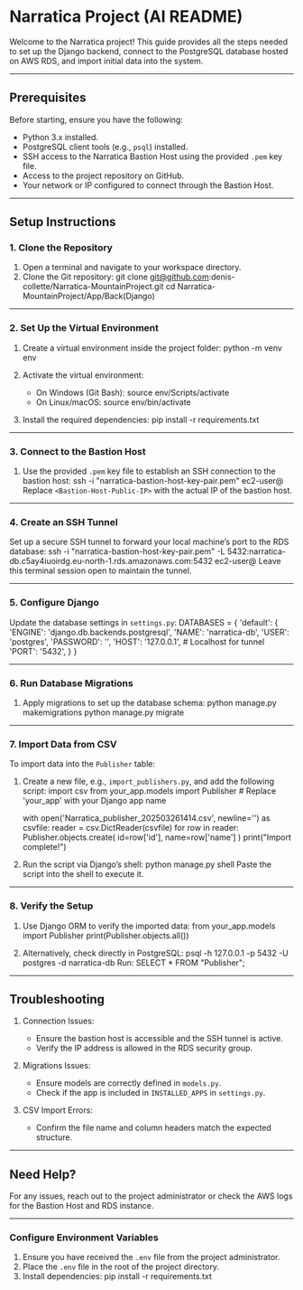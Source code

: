 # Narratica Project (AI README)

Welcome to the Narratica project! This guide provides all the steps needed to set up the Django backend, connect to the PostgreSQL database hosted on AWS RDS, and import initial data into the system.

---

## Prerequisites
Before starting, ensure you have the following:
- Python 3.x installed.
- PostgreSQL client tools (e.g., `psql`) installed.
- SSH access to the Narratica Bastion Host using the provided `.pem` key file.
- Access to the project repository on GitHub.
- Your network or IP configured to connect through the Bastion Host.

---

## Setup Instructions

### 1. Clone the Repository
1. Open a terminal and navigate to your workspace directory.
2. Clone the Git repository:
   git clone git@github.com:denis-collette/Narratica-MountainProject.git
   cd Narratica-MountainProject/App/Back(Django)

---

### 2. Set Up the Virtual Environment
1. Create a virtual environment inside the project folder:
   python -m venv env
2. Activate the virtual environment:
   - On Windows (Git Bash):
     source env/Scripts/activate
   - On Linux/macOS:
     source env/bin/activate

3. Install the required dependencies:
   pip install -r requirements.txt

---

### 3. Connect to the Bastion Host
1. Use the provided `.pem` key file to establish an SSH connection to the bastion host:
   ssh -i "narratica-bastion-host-key-pair.pem" ec2-user@<Bastion-Host-Public-IP>
   Replace `<Bastion-Host-Public-IP>` with the actual IP of the bastion host.

---

### 4. Create an SSH Tunnel
Set up a secure SSH tunnel to forward your local machine’s port to the RDS database:
ssh -i "narratica-bastion-host-key-pair.pem" -L 5432:narratica-db.c5ay4iuoirdg.eu-north-1.rds.amazonaws.com:5432 ec2-user@<Bastion-Host-Public-IP>
Leave this terminal session open to maintain the tunnel.

---

### 5. Configure Django
Update the database settings in `settings.py`:
DATABASES = {
    'default': {
        'ENGINE': 'django.db.backends.postgresql',
        'NAME': 'narratica-db',
        'USER': 'postgres',
        'PASSWORD': '<your-password>',
        'HOST': '127.0.0.1',  # Localhost for tunnel
        'PORT': '5432',
    }
}

---

### 6. Run Database Migrations
1. Apply migrations to set up the database schema:
   python manage.py makemigrations
   python manage.py migrate

---

### 7. Import Data from CSV
To import data into the `Publisher` table:
1. Create a new file, e.g., `import_publishers.py`, and add the following script:
   import csv
   from your_app.models import Publisher  # Replace 'your_app' with your Django app name

   with open('Narratica_publisher_202503261414.csv', newline='') as csvfile:
       reader = csv.DictReader(csvfile)
       for row in reader:
           Publisher.objects.create(
               id=row['id'],
               name=row['name']
           )
   print("Import complete!")

2. Run the script via Django’s shell:
   python manage.py shell
   Paste the script into the shell to execute it.

---

### 8. Verify the Setup
1. Use Django ORM to verify the imported data:
   from your_app.models import Publisher
   print(Publisher.objects.all())

2. Alternatively, check directly in PostgreSQL:
   psql -h 127.0.0.1 -p 5432 -U postgres -d narratica-db
   Run:
   SELECT * FROM "Publisher";

---

## Troubleshooting
1. Connection Issues:
   - Ensure the bastion host is accessible and the SSH tunnel is active.
   - Verify the IP address is allowed in the RDS security group.

2. Migrations Issues:
   - Ensure models are correctly defined in `models.py`.
   - Check if the app is included in `INSTALLED_APPS` in `settings.py`.

3. CSV Import Errors:
   - Confirm the file name and column headers match the expected structure.

---

## Need Help?
For any issues, reach out to the project administrator or check the AWS logs for the Bastion Host and RDS instance.

---


### Configure Environment Variables
1. Ensure you have received the `.env` file from the project administrator.
2. Place the `.env` file in the root of the project directory.
3. Install dependencies:
   pip install -r requirements.txt